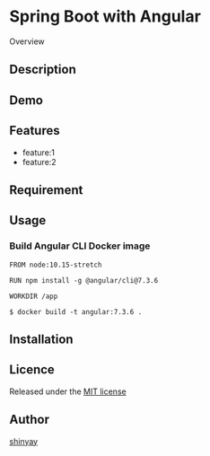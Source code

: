 # Spring Boot with Angular

Overview

## Description

## Demo

## Features

- feature:1
- feature:2

## Requirement

## Usage

### Build Angular CLI Docker image

```
FROM node:10.15-stretch

RUN npm install -g @angular/cli@7.3.6

WORKDIR /app
```

```
$ docker build -t angular:7.3.6 .
```


## Installation

## Licence

Released under the [MIT license](https://gist.githubusercontent.com/shinyay/56e54ee4c0e22db8211e05e70a63247e/raw/44f0f4de510b4f2b918fad3c91e0845104092bff/LICENSE)

## Author

[shinyay](https://github.com/shinyay)